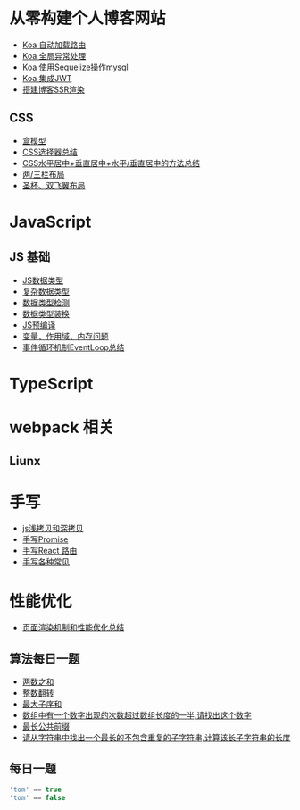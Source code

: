 
# 从零构建个人博客网站
- [Koa 自动加载路由](https://juejin.im/post/5e970c7fe51d457918095eb0)
- [Koa 全局异常处理](https://juejin.im/post/5e970d0e51882573a343e2ab)
- [Koa 使用Sequelize操作mysql](https://juejin.im/post/5e970c0b51882573793e832f)
- [Koa 集成JWT](https://juejin.im/post/5e9900cbf265da47a9280051)
- [搭建博客SSR渲染](https://github.com/LiLixikun/webBlog/blob/master/Node/%E4%BB%8E%E9%9B%B6%E6%90%AD%E5%BB%BA%E4%B8%AA%E4%BA%BA%E5%8D%9A%E5%AE%A2-%E6%9C%8D%E5%8A%A1%E7%AB%AFSSR%E6%B8%B2%E6%9F%93.md)


## CSS 
- [盒模型](https://github.com/LiLixikun/webBlog/blob/master/css/md/box-modle.md)
- [CSS选择器总结](https://github.com/LiLixikun/webBlog/blob/master/css/md/select.md) 
- [CSS水平居中+垂直居中+水平/垂直居中的方法总结](https://github.com/LiLixikun/webBlog/blob/master/css/md/%E5%9E%82%E7%9B%B4%E5%B1%85%E4%B8%AD%E5%AF%B9%E9%BD%90.md) 
- [两/三栏布局](https://github.com/LiLixikun/webBlog/blob/master/css/md/two-columns.md)
- [圣杯、双飞翼布局](https://github.com/LiLixikun/webBlog/blob/master/css/md/grail-layout.md)

# JavaScript

## JS 基础
- [JS数据类型](https://github.com/LiLixikun/webBlog/blob/master/JS/md/%E6%95%B0%E6%8D%AE%E7%B1%BB%E5%9E%8B.md)
- [复杂数据类型](https://github.com/LiLixikun/webBlog/blob/master/JS/md/object-type.md)
- [数据类型检测](https://github.com/LiLixikun/webBlog/blob/master/JS/md/type-check.md)
- [数据类型装换](https://github.com/LiLixikun/webBlog/blob/master/JS/md/data-type-transform.md)
- [JS预编译](https://github.com/LiLixikun/webBlog/blob/master/JS/md/%E9%A2%84%E7%BC%96%E8%AF%91.md)
- [变量、作用域、内存问题](https://github.com/LiLixikun/webBlog/blob/master/JS/md/%E5%8F%98%E9%87%8F%E3%80%81%E4%BD%9C%E7%94%A8%E5%9F%9F%E3%80%81%E5%86%85%E5%AD%98%E9%97%AE%E9%A2%98.md)
- [事件循环机制EventLoop总结](https://github.com/LiLixikun/webBlog/blob/master/JS/md/事件循环机制EventLoop.md)

# TypeScript

# webpack 相关


## Liunx



# 手写
- [js浅拷贝和深拷贝](https://github.com/LiLixikun/webBlog/blob/master/JS/md/js%E6%B5%85%E6%8B%B7%E8%B4%9D%E5%92%8C%E6%B7%B1%E6%8B%B7%E8%B4%9D.md)
- [手写Promise](https://github.com/LiLixikun/webBlog/blob/master/%E6%89%8B%E5%86%99/promise.md)
- [手写React 路由](https://github.com/LiLixikun/webBlog/tree/master/%E6%89%8B%E5%86%99/react-router-dom)
- [手写各种常见](https://github.com/LiLixikun/webBlog/blob/master/JS/md/new-call-bind.md)


# 性能优化
- [页面渲染机制和性能优化总结](https://juejin.im/post/5ddb7f38f265da7de667d2d5#heading-0)



## 算法每日一题
- [两数之和](https://github.com/LiLixikun/webBlog/blob/master/%E7%AE%97%E6%B3%95/two-sum.md)
- [整数翻转](https://github.com/LiLixikun/webBlog/blob/master/%E7%AE%97%E6%B3%95/reverse-integer.md)
- [最大子序和](https://github.com/LiLixikun/webBlog/blob/master/%E7%AE%97%E6%B3%95/maximum-subarray.md)
- [数组中有一个数字出现的次数超过数组长度的一半,请找出这个数字](https://github.com/LiLixikun/webBlog/blob/master/%E7%AE%97%E6%B3%95/max-arr-times.md)
- [最长公共前缀](https://github.com/LiLixikun/webBlog/blob/master/%E7%AE%97%E6%B3%95/longest-common-prefix.md)
- [请从字符串中找出一个最长的不包含重复的子字符串,计算该长子字符串的长度](https://github.com/LiLixikun/webBlog/blob/master/%E7%AE%97%E6%B3%95/longest-no-repeat-str.md)

## 每日一题

```js
'tom' == true
'tom' == false
```